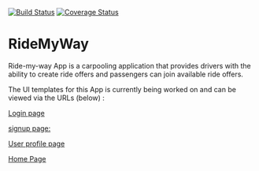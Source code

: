 [![Build Status](https://travis-ci.org/Daymorelah/RideMyWay.svg?branch=ft-join-a-ride-2178134)](https://travis-ci.org/Daymorelah/PostIt)
[![Coverage Status](https://coveralls.io/repos/github/Daymorelah/RideMyWay/badge.svg?branch=ft-join-a-ride-2178134)](https://coveralls.io/github/Daymorelah/RideMyWay?branch=ft-join-a-ride-2178134)

# RideMyWay
Ride-my-way App is a carpooling application that provides drivers with the ability to create ride offers and passengers can join available ride offers.

The UI templates for this App is currently being worked on and can be viewed via the URLs (below) :

[Login page](https://daymorelah.github.io/RideMyWay/UI/html/signin.html)

[signup page:](https://daymorelah.github.io/RideMyWay/UI/html/signup.html)

[User profile page](https://daymorelah.github.io/RideMyWay/UI/html/profilePage.html)

[Home Page](https://daymorelah.github.io/RideMyWay/UI/html/profilePage.html)

